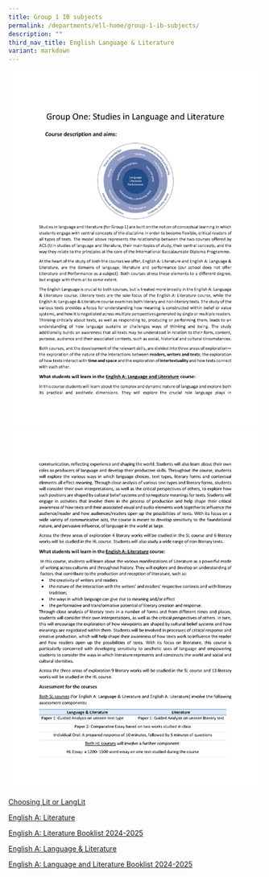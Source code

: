 ```yaml
---
title: Group 1 IB subjects
permalink: /departments/ell-home/group-1-ib-subjects/
description: ""
third_nav_title: English Language & Literature
variant: markdown
---
```

![](/images/Group_1_Studies_in_Language__Literature_Page_1.png)
![](/images/Group_1_Studies_in_Language__Literature_Page_2.png)

<a href="/files/Our%20Departments/ELL/Choosing-LangLit-or-Lit-2020.pdf" target="_blank">Choosing Lit or LangLit</a>

[English A: Literature](/files/HL_Lit_Brochure_2024.pdf)

[English A: Literature Booklist 2024-2025 ](/files/English_A_2024_2025_LangLit_Booklist.pdf)

[English A: Language &amp; Literature](/files/LangLit_Brochure_HLSL_2024.pdf)

[English A: Language and Literature Booklist 2024-2025](/files/English_A_2024_2025_Lit_Booklist.pdf)

